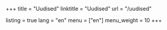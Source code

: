 +++
title = "Uudised"
linktitle = "Uudised"
url = "/uudised"

listing = true
lang = "en"
menu = ["en"]
menu_weight = 10
+++
